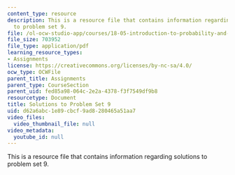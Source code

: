 ```yaml
---
content_type: resource
description: This is a resource file that contains information regarding solutions
  to problem set 9.
file: /ol-ocw-studio-app/courses/18-05-introduction-to-probability-and-statistics-spring-2014/d62a6abc1e89cbcf9ad8280465a51aa7_MIT18_05S14_ps9_solutions.pdf
file_size: 703952
file_type: application/pdf
learning_resource_types:
- Assignments
license: https://creativecommons.org/licenses/by-nc-sa/4.0/
ocw_type: OCWFile
parent_title: Assignments
parent_type: CourseSection
parent_uid: fed85a98-064c-2e2a-4378-f3f7549df9b8
resourcetype: Document
title: Solutions to Problem Set 9
uid: d62a6abc-1e89-cbcf-9ad8-280465a51aa7
video_files:
  video_thumbnail_file: null
video_metadata:
  youtube_id: null
---
```

This is a resource file that contains information regarding solutions to problem set 9.